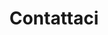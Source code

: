 ---
templateKey: 'contact-page'
path: /contatti
title: Contattaci
heroImage: ../../img/jumbotron.jpg
heading: Domande? Feedback?
---